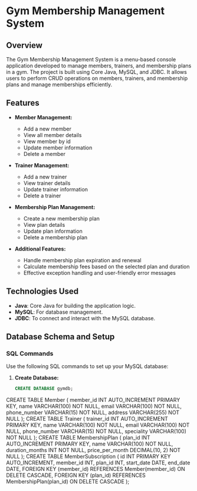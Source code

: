 # Gym Membership Management System

## Overview
The Gym Membership Management System is a menu-based console application developed to manage members, trainers, and membership plans in a gym. The project is built using Core Java, MySQL, and JDBC. It allows users to perform CRUD operations on members, trainers, and membership plans and manage memberships efficiently.
## Features
- **Member Management:**
  - Add a new member
  - View all member details
  - View member by id
  - Update member information
  - Delete a member

- **Trainer Management:**
  - Add a new trainer
  - View trainer details
  - Update trainer information
  - Delete a trainer

- **Membership Plan Management:**
  - Create a new membership plan
  - View plan details
  - Update plan information
  - Delete a membership plan

- **Additional Features:**
  - Handle membership plan expiration and renewal
  - Calculate membership fees based on the selected plan and duration
  - Effective exception handling and user-friendly error messages

## Technologies Used
- **Java**: Core Java for building the application logic.
- **MySQL**: For database management.
- **JDBC**: To connect and interact with the MySQL database.
## Database Schema and Setup

### SQL Commands
Use the following SQL commands to set up your MySQL database:

1. **Create Database:**
   ```sql
   CREATE DATABASE gymdb;
CREATE TABLE Member (
    member_id INT AUTO_INCREMENT PRIMARY KEY,
    name VARCHAR(100) NOT NULL,
    email VARCHAR(100) NOT NULL,
    phone_number VARCHAR(15) NOT NULL,
    address VARCHAR(255) NOT NULL
);
CREATE TABLE Trainer (
    trainer_id INT AUTO_INCREMENT PRIMARY KEY,
    name VARCHAR(100) NOT NULL,
    email VARCHAR(100) NOT NULL,
    phone_number VARCHAR(15) NOT NULL,
    speciality VARCHAR(100) NOT NULL
);
CREATE TABLE MembershipPlan (
    plan_id INT AUTO_INCREMENT PRIMARY KEY,
    name VARCHAR(100) NOT NULL,
    duration_months INT NOT NULL,
    price_per_month DECIMAL(10, 2) NOT NULL
);
CREATE TABLE MemberSubscription (
   id INT PRIMARY KEY AUTO_INCREMENT,
    member_id INT,
    plan_id INT,
    start_date DATE,
    end_date DATE,
    FOREIGN KEY (member_id) REFERENCES Member(member_id) ON DELETE CASCADE,
    FOREIGN KEY (plan_id) REFERENCES MembershipPlan(plan_id) ON DELETE CASCADE
);
